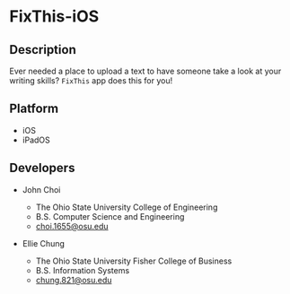 # FixThis-iOS

## Description
Ever needed a place to upload a text to have someone take a look at your writing skills? `FixThis` app does this for you!

## Platform
* iOS
* iPadOS

## Developers

* John Choi
    - The Ohio State University College of Engineering
    - B.S. Computer Science and Engineering
    - choi.1655@osu.edu
    
* Ellie Chung
    - The Ohio State University Fisher College of Business
    - B.S. Information Systems
    - chung.821@osu.edu


